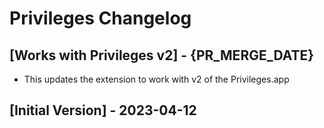 # Privileges Changelog

## [Works with Privileges v2] - {PR_MERGE_DATE}

- This updates the extension to work with v2 of the Privileges.app


## [Initial Version] - 2023-04-12
